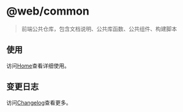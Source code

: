# @web/common

> 前端公共仓库，包含文档说明、公共库函数、公共组件、构建脚本

## 使用

访问[Home](https://gitee.com/phoenix-tech/web-common/wikis/Home)查看详细使用。

## 变更日志

访问[Changelog](https://gitee.com/phoenix-tech/web-common/wikis/Changelog)查看更多。